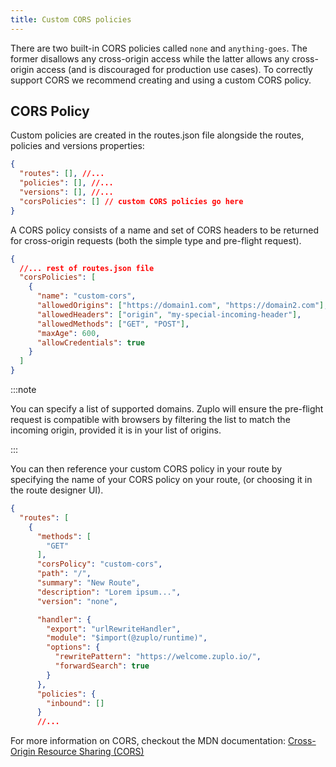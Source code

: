 ```yaml
---
title: Custom CORS policies
---
```


There are two built-in CORS policies called `none` and `anything-goes`. The former disallows any cross-origin access while the latter allows any cross-origin access (and is discouraged for production use cases). To correctly support CORS we recommend creating and using a custom CORS policy.

## CORS Policy

Custom policies are created in the routes.json file alongside the routes, policies and versions properties:

```json
{
  "routes": [], //...
  "policies": [], //...
  "versions": [], //...
  "corsPolicies": [] // custom CORS policies go here
}
```

A CORS policy consists of a name and set of CORS headers to be returned
for cross-origin requests (both the simple type and pre-flight request).

```json
{
  //... rest of routes.json file
  "corsPolicies": [
    {
      "name": "custom-cors",
      "allowedOrigins": ["https://domain1.com", "https://domain2.com"],
      "allowedHeaders": ["origin", "my-special-incoming-header"],
      "allowedMethods": ["GET", "POST"],
      "maxAge": 600,
      "allowCredentials": true
    }
  ]
}
```

:::note

You can specify a list of supported domains. Zuplo will ensure the pre-flight request is compatible with browsers by filtering the list to match the incoming origin, provided it is in your list of origins.

:::

You can then reference your custom CORS policy in your route by specifying the name of your CORS policy on your route, (or choosing it in the route designer UI).

```json
{
  "routes": [
    {
      "methods": [
        "GET"
      ],
      "corsPolicy": "custom-cors",
      "path": "/",
      "summary": "New Route",
      "description": "Lorem ipsum...",
      "version": "none",

      "handler": {
        "export": "urlRewriteHandler",
        "module": "$import(@zuplo/runtime)",
        "options": {
          "rewritePattern": "https://welcome.zuplo.io/",
          "forwardSearch": true
        }
      },
      "policies": {
        "inbound": []
      }
      //...

```

For more information on CORS, checkout the MDN documentation: [Cross-Origin Resource Sharing (CORS)](https://developer.mozilla.org/en-US/docs/Web/HTTP/CORS)
